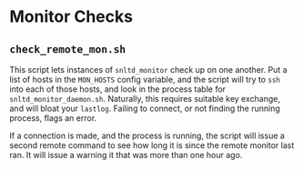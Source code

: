 # Monitor Checks

## `check_remote_mon.sh`

This script lets instances of `snltd_monitor` check up on one another.
Put a list of hosts in the `MON_HOSTS` config variable, and the script
will try to `ssh` into each of those hosts, and look in the process
table for `snltd_monitor_daemon.sh`. Naturally, this requires suitable
key exchange, and will bloat your `lastlog`. Failing to connect, or not
finding the running process, flags an error.

If a connection is made, and the process is running, the script will
issue a second remote command to see how long it is since the remote
monitor last ran. It will issue a warning it that was more than one hour
ago.


